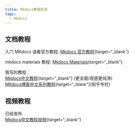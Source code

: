 ```yaml
---
title: Mkdocs教程前言
tags:
  - Mkdocs
---
```


## 文档教程
入门 MKdocs 请看官方教程: 
[Mkdocs 官方教程](https://www.mkdocs.org/user-guide/writing-your-docs/){target=“_blank”}

mkdocs materials 教程: 
[Mkdocs Materials](https://squidfunk.github.io/mkdocs-material/){target=“_blank”}

我写的教程：  
[Mkdocs中文教程](https://wcowin.work/Mkdocs-Wcowin/){target=“_blank”} (更全面/观感更纯净)  
[MKdocs博客中文系列教程](https://www.zhihu.com/column/c_1754218140098387968){target=“_blank”}(知乎专栏)  

## 视频教程


已经发布  
[Mkdocs中文教程视频](https://space.bilibili.com/1407028951/lists/4566631?type=series){target=“_blank”}